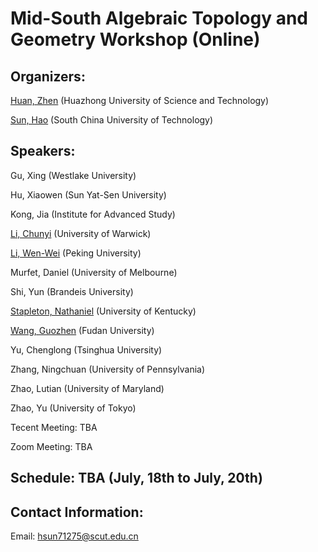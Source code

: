 # Mid-South Algebraic Topology and Geometry Workshop (Online)

## Organizers:

[Huan, Zhen](https://huanzhen84.github.io/zhenhuan/) (Huazhong University of Science and Technology)

[Sun, Hao](https://haosun71275.github.io/HaoSun/) (South China University of Technology)

## Speakers: 

Gu, Xing (Westlake University)

Hu, Xiaowen (Sun Yat-Sen University)

Kong, Jia (Institute for Advanced Study)

[Li, Chunyi](https://sites.google.com/site/chunyili0401/) (University of Warwick)

[Li, Wen-Wei](https://www.wwli.asia/index.php/en/) (Peking University)

Murfet, Daniel (University of Melbourne)

Shi, Yun (Brandeis University)

[Stapleton, Nathaniel](http://www.math.uky.edu/~njst237/) (University of Kentucky)

[Wang, Guozhen](https://pouiyter.github.io/) (Fudan University)

Yu, Chenglong (Tsinghua University)

Zhang, Ningchuan (University of Pennsylvania)

Zhao, Lutian (University of Maryland)

Zhao, Yu (University of Tokyo)

Tecent Meeting: TBA

Zoom Meeting: TBA

## Schedule: TBA (July, 18th to July, 20th)

## Contact Information:
Email: hsun71275@scut.edu.cn
